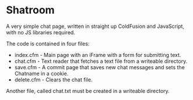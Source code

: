 # Shatroom
<p>A very simple chat page, written in straight up ColdFusion and JavaScript, with no JS libraries required.</p>

<p>The code is contained in four files:</p>
<ul>
<li>index.cfm - Main page with an iFrame with a form for submitting text.</li>
<li>chat.cfm - Text reader that fetches a text file from a writeable directory.</li>
<li>save.cfm - A commit page that saves new chat messages and sets the Chatname in a cookie.</li>
<li>delete.cfm - Clears the chat file.</li>
</ul>
<p>Another file, called chat.txt must be created in a writeable directory.</p>
